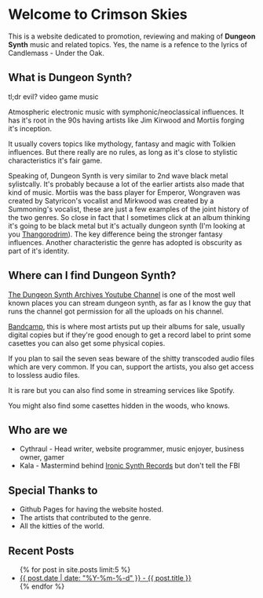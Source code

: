 # Welcome to Crimson Skies

This is a website dedicated to promotion, reviewing and making of **Dungeon Synth** music and related topics. Yes, the name is a refence to the lyrics of Candlemass - Under the Oak.

## What is Dungeon Synth?

tl;dr evil? video game music

Atmospheric electronic music with symphonic/neoclassical influences. It has it's root in the 90s having artists like Jim Kirwood and Mortiis forging it's inception.

It usually covers topics like mythology, fantasy and magic with Tolkien influences. But there really are no rules, as long as it's close to stylistic characteristics it's fair game.

Speaking of, Dungeon Synth is very similar to 2nd wave black metal sylistcally. It's probably because a lot of the earlier artists also made that kind of music. Mortiis was the bass player for Emperor, Wongraven was created by Satyricon's vocalist and Mirkwood was created by a Summoning's vocalist, these are just a few examples of the joint history of the two genres. So close in fact that I sometimes click at an album thinking it's going to be black metal but it's actually dungeon synth (I'm looking at you [Thangorodrim](https://thangorodrimsynth.bandcamp.com/album/taur-nu-fuin-remaster)). The key difference being the stronger fantasy influences. Another characteristic the genre has adopted is obscurity as part of it's identity. 

## Where can I find Dungeon Synth?

[The Dungeon Synth Archives Youtube Channel](https://www.youtube.com/channel/UChmm356a5qe1luUsoatAgjA) is one of the most well known places you can stream dungeon synth, as far as I know the guy that runs the channel got permission for all the uploads on his channel.

[Bandcamp](https://bandcamp.com/tag/dungeon-synth), this is where most artists put up their albums for sale, usually digital copies but if they're good enough to get a record label to print some casettes you can also get some physical copies.

If you plan to sail the seven seas beware of the shitty transcoded audio files which are very common. If you can, support the artists, you also get access to lossless audio files.

It is rare but you can also find some in streaming services like Spotify.

You might also find some casettes hidden in the woods, who knows.

## Who are we

- Cythraul - Head writer, website programmer, music enjoyer, business owner, gamer
- Kala - Mastermind behind [Ironic Synth Records](https://ironicsynthrecords.bandcamp.com/) but don't tell the FBI

## Special Thanks to

- Github Pages for having the website hosted.
- The artists that contributed to the genre.
- All the kitties of the world.

## Recent Posts

<ul>
  {% for post in site.posts limit:5 %}
    <li>
      <a href="{{site.baseurl}}{{ post.url }}">{{ post.date | date: "%Y-%m-%-d" }} - {{ post.title }}</a>
    </li>
  {% endfor %}
</ul>